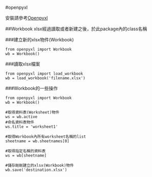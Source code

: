 #openpyxl

安裝請參考[Openpyxl](https://openpyxl.readthedocs.io/en/default/)

##Workbook
xlsx經過讀取或者新建之後，於此package內的class名稱

###建立新的xlsx物件(Workbook)
```
from openpyxl import Workbook
wb = Workbook()
```

###讀取xlsx檔案
```
from openpyxl import load_workbook
wb = load_workbook('filename.xlsx')
```

###Workbook的一些操作
```
from openpyxl import Workbook
wb = Workbook()

#取得資料表(Worksheet)物件
ws = wb.active
#命名資料表物件
ws.title = 'worksheet1'

#取得Workbook內所有worksheet名稱的list
sheetname = wb.sheetnames[0]

#取得指定名稱的資料表
ws = wb[sheetname]

#儲存剛剛建立的xlsx(Workbook)物件
wb.save('destination.xlsx')
```

